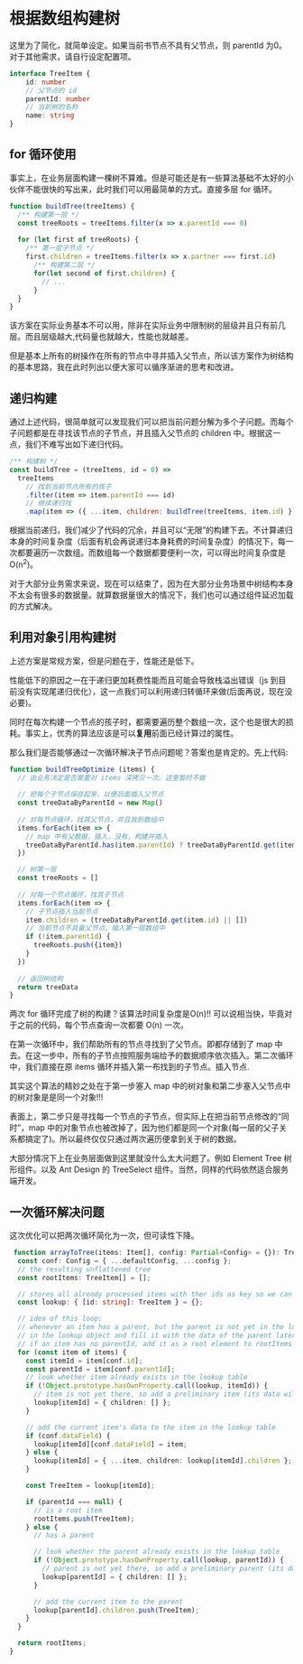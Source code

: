 # 根据数组构建树

这里为了简化，就简单设定。如果当前书节点不具有父节点，则 parentId 为0。对于其他需求，请自行设定配置项。

```typescript
interface TreeItem {
	id: number
    // 父节点的 id
	parentId: number
    // 当前树的名称
	name: string
}
```

## for 循环使用

事实上，在业务层面构建一棵树不算难。但是可能还是有一些算法基础不太好的小伙伴不能很快的写出来，此时我们可以用最简单的方式。直接多层 for 循环。

```ts
function buildTree(treeItems) {
  /** 构建第一层 */  
  const treeRoots = treeItems.filter(x => x.parentId === 0)
  
  for (let first of treeRoots) {
    /** 第一层子节点 */  
    first.children = treeItems.filter(x => x.partner === first.id)
      /** 构建第二层 */
      for(let second of first.children) {
        // ...       
      }
  }
}
```

该方案在实际业务基本不可以用，除非在实际业务中限制树的层级并且只有前几层。而且层级越大,代码量也就越大，性能也就越差。

但是基本上所有的树操作在所有的节点中寻并插入父节点，所以该方案作为树结构的基本思路，我在此时列出以便大家可以循序渐进的思考和改进。

## 递归构建

通过上述代码，很简单就可以发现我们可以把当前问题分解为多个子问题。而每个子问题都是在寻找该节点的子节点，并且插入父节点的 children 中。根据这一点，我们不难写出如下递归代码。

```javascript
/** 构建树 */
const buildTree = (treeItems, id = 0) =>
  treeItems
    // 找到当前节点所有的孩子
    .filter(item => item.parentId === id)
    // 继续递归找
    .map(item => ({ ...item, children: buildTree(treeItems, item.id) }));

```

根据当前递归，我们减少了代码的冗余，并且可以“无限”的构建下去。不计算递归本身的时间复杂度（后面有机会再说递归本身耗费的时间复杂度）的情况下，每一次都要遍历一次数组。而数组每一个数据都要便利一次，可以得出时间复杂度是 O(n<sup>2</sup>)。

对于大部分业务需求来说，现在可以结束了，因为在大部分业务场景中树结构本身不太会有很多的数据量。就算数据量很大的情况下，我们也可以通过组件延迟加载的方式解决。

## 利用对象引用构建树

上述方案是常规方案，但是问题在于，性能还是低下。

性能低下的原因之一在于递归更加耗费性能而且可能会导致栈溢出错误（js 到目前没有实现尾递归优化），这一点我们可以利用递归转循环来做(后面再说，现在没必要)。

同时在每次构建一个节点的孩子时，都需要遍历整个数组一次，这个也是很大的损耗。事实上，优秀的算法应该是可以**复用**前面已经计算过的属性。

那么我们是否能够通过一次循环解决子节点问题呢？答案也是肯定的。先上代码:

```javascript
function buildTreeOptimize (items) {
  // 由业务决定是否需要对 items 深拷贝一次。这里暂时不做
  
  // 把每个子节点保存起来，以便后面插入父节点
  const treeDataByParentId = new Map()
  
  // 对每节点循环，找其父节点，并且放到数组中    
  items.forEach(item => {
    // map 中有父数据，插入，没有，构建并插入   
    treeDataByParentId.has(item.parentId) ? treeDataByParentId.get(item.parentId).push(item) : treeDataByParentId.set(item.parentId, [item])
  })

  // 树第一层  
  const treeRoots = []
  
  // 对每一个节点循环，找其子节点
  items.forEach(item => {
    // 子节点插入当前节点  
    item.children = (treeDataByParentId.get(item.id) || [])
    // 当前节点不具备父节点，插入第一层数组中
    if (!item.parentId) {
      treeRoots.push({item})
    }
  })
    
  // 返回树结构
  return treeData
}

```

两次 for 循环完成了树的构建？该算法时间复杂度是O(n)!! 可以说相当快，毕竟对于之前的代码，每个节点查询一次都要 O(n) 一次。

在第一次循环中，我们帮助所有的节点寻找到了父节点。即都存储到了 map 中去。在这一步中，所有的子节点按照服务端给予的数据顺序依次插入。第二次循环中，我们直接在原 items 循环并插入第一布找到的子节点。插入节点.

其实这个算法的精妙之处在于第一步塞入 map 中的树对象和第二步塞入父节点中的树对象是是同一个对象!!!

表面上，第二步只是寻找每一个节点的子节点，但实际上在把当前节点修改的“同时”，map 中的对象节点也被改掉了，因为他们都是同一个对象(每一层的父子关系都搞定了)。所以最终仅仅只通过两次遍历便拿到关于树的数据。

大部分情况下上在业务层面做到这里就没什么太大问题了。例如 Element Tree 树形组件。以及 Ant Design 的 TreeSelect 组件。当然，同样的代码依然适合服务端开发。

## 一次循环解决问题

这次优化可以把两次循环简化为一次，但可读性下降。

```ts
 function arrayToTree(items: Item[], config: Partial<Config> = {}): TreeItem[] {
  const conf: Config = { ...defaultConfig, ...config };
  // the resulting unflattened tree
  const rootItems: TreeItem[] = [];

  // stores all already processed items with ther ids as key so we can easily look them up
  const lookup: { [id: string]: TreeItem } = {};

  // idea of this loop:
  // whenever an item has a parent, but the parent is not yet in the lookup object, we store a preliminary parent
  // in the lookup object and fill it with the data of the parent later
  // if an item has no parentId, add it as a root element to rootItems
  for (const item of items) {
    const itemId = item[conf.id];
    const parentId = item[conf.parentId];
    // look whether item already exists in the lookup table
    if (!Object.prototype.hasOwnProperty.call(lookup, itemId)) {
      // item is not yet there, so add a preliminary item (its data will be added later)
      lookup[itemId] = { children: [] };
    }

    // add the current item's data to the item in the lookup table
    if (conf.dataField) {
      lookup[itemId][conf.dataField] = item;
    } else {
      lookup[itemId] = { ...item, children: lookup[itemId].children };
    }

    const TreeItem = lookup[itemId];

    if (parentId === null) {
      // is a root item
      rootItems.push(TreeItem);
    } else {
      // has a parent

      // look whether the parent already exists in the lookup table
      if (!Object.prototype.hasOwnProperty.call(lookup, parentId)) {
        // parent is not yet there, so add a preliminary parent (its data will be added later)
        lookup[parentId] = { children: [] };
      }

      // add the current item to the parent
      lookup[parentId].children.push(TreeItem);
    }
  }

  return rootItems;
}
```